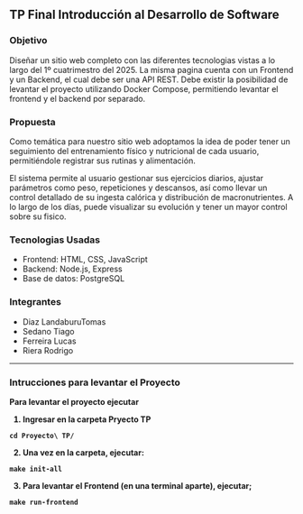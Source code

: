 ## TP Final Introducción al Desarrollo de Software 


### Objetivo

Diseñar un sitio web completo con las diferentes tecnologias vistas a lo largo del 1º cuatrimestro del 2025. La misma pagina cuenta con un Frontend y un Backend, el cual debe ser una API REST. Debe existir la posibilidad de levantar el proyecto utilizando Docker Compose, permitiendo levantar el frontend y el backend por separado.

### Propuesta

Como temática para nuestro sitio web adoptamos la idea de poder tener un seguimiento del entrenamiento físico y nutricional de cada usuario, permitiéndole registrar sus rutinas y alimentación. 

El sistema permite al usuario gestionar sus ejercicios diarios, ajustar parámetros como peso, repeticiones y descansos, así como llevar un control detallado de su ingesta calórica y distribución de macronutrientes. A lo largo de los días, puede visualizar su evolución y tener un mayor control sobre su fisico.

### Tecnologias Usadas

- Frontend: HTML, CSS, JavaScript
- Backend: Node.js, Express
- Base de datos: PostgreSQL

### Integrantes

- Diaz LandaburuTomas
- Sedano Tiago 
- Ferreira Lucas 
- Riera Rodrigo
<b>

<hr>

### Intrucciones para levantar el Proyecto

Para levantar el proyecto ejecutar 

1. Ingresar en la carpeta Pryecto TP
```
cd Proyecto\ TP/
```
2. Una vez en la carpeta, ejecutar:
```
make init-all
```
3. Para levantar el Frontend (en una terminal aparte), ejecutar;
```
make run-frontend
```
